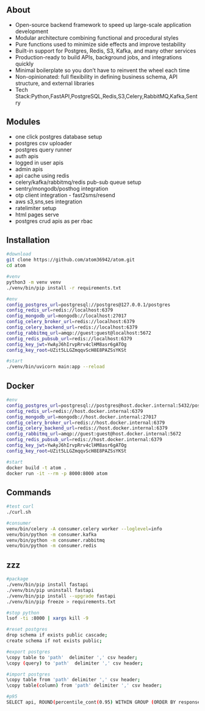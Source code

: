 ## About
- Open-source backend framework to speed up large-scale application development  
- Modular architecture combining functional and procedural styles  
- Pure functions used to minimize side effects and improve testability  
- Built-in support for Postgres, Redis, S3, Kafka, and many other services  
- Production-ready to build APIs, background jobs, and integrations quickly  
- Minimal boilerplate so you don’t have to reinvent the wheel each time  
- Non-opinionated: full flexibility in defining business schema, API structure, and external libraries
- Tech Stack:Python,FastAPI,PostgreSQL,Redis,S3,Celery,RabbitMQ,Kafka,Sentry

## Modules
- one click postgres database setup
- postgres csv uploader
- postgres query runner
- auth apis
- logged in user apis
- admin apis
- api cache using redis
- celery/kafka/rabbitmq/redis pub-sub queue setup
- sentry/mongodb/posthog integration
- otp client integration - fast2sms/resend
- aws s3,sns,ses integration
- ratelimiter setup
- html pages serve
- postgres crud apis as per rbac

## Installation
```bash
#download
git clone https://github.com/atom36942/atom.git
cd atom

#venv
python3 -m venv venv
./venv/bin/pip install -r requirements.txt

#env
config_postgres_url=postgresql://postgres@127.0.0.1/postgres
config_redis_url=redis://localhost:6379
config_mongodb_url=mongodb://localhost:27017
config_celery_broker_url=redis://localhost:6379
config_celery_backend_url=redis://localhost:6379
config_rabbitmq_url=amqp://guest:guest@localhost:5672
config_redis_pubsub_url=redis://localhost:6379
config_key_jwt=YwAyJ6hIrvpRrv4clHM8asr6gATOg
config_key_root=UZit5LLGZmqqvScH8E8PAZSsYKSt

#start
./venv/bin/uvicorn main:app --reload
```

## Docker
```bash
#env
config_postgres_url=postgresql://postgres@host.docker.internal:5432/postgres
config_redis_url=redis://host.docker.internal:6379
config_mongodb_url=mongodb://host.docker.internal:27017
config_celery_broker_url=redis://host.docker.internal:6379
config_celery_backend_url=redis://host.docker.internal:6379
config_rabbitmq_url=amqp://guest:guest@host.docker.internal:5672
config_redis_pubsub_url=redis://host.docker.internal:6379
config_key_jwt=YwAyJ6hIrvpRrv4clHM8asr6gATOg
config_key_root=UZit5LLGZmqqvScH8E8PAZSsYKSt

#start
docker build -t atom .
docker run -it --rm -p 8000:8000 atom
```

## Commands
```bash
#test curl
./curl.sh

#consumer
venv/bin/celery -A consumer.celery worker --loglevel=info
venv/bin/python -m consumer.kafka
venv/bin/python -m consumer.rabbitmq
venv/bin/python -m consumer.redis
```

## zzz
```bash
#package
./venv/bin/pip install fastapi
./venv/bin/pip uninstall fastapi
./venv/bin/pip install --upgrade fastapi
./venv/bin/pip freeze > requirements.txt

#stop python
lsof -ti :8000 | xargs kill -9

#reset postgres                    
drop schema if exists public cascade;
create schema if not exists public;

#export postgres
\copy table to 'path'  delimiter ',' csv header;
\copy (query) to 'path'  delimiter ',' csv header;

#import postgres       
\copy table from 'path' delimiter ',' csv header;
\copy table(column) from 'path' delimiter ',' csv header;

#p95
SELECT api, ROUND(percentile_cont(0.95) WITHIN GROUP (ORDER BY response_time_ms)::numeric, 2) AS p95_response_time FROM log_api WHERE created_at >= CURRENT_DATE - INTERVAL '7 days' GROUP BY api ORDER BY p95_response_time DESC;
```
